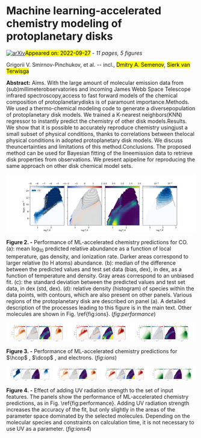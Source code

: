 <div class="macros" style="visibility:hidden;">
$\newcommand{\ensuremath}{}$
$\newcommand{\xspace}{}$
$\newcommand{\object}[1]{\texttt{#1}}$
$\newcommand{\farcs}{{.}''}$
$\newcommand{\farcm}{{.}'}$
$\newcommand{\arcsec}{''}$
$\newcommand{\arcmin}{'}$
$\newcommand{\ion}[2]{#1#2}$
$\newcommand{\textsc}[1]{\textrm{#1}}$
$\newcommand{\hl}[1]{\textrm{#1}}$
$\newcommand{\hcop}[0]{HCO^+}$
$\newcommand{\dcop}[0]{DCO^+}$
$\newcommand{\hncop}[0]{H^{13}CO^+}$
$\newcommand{\electr}[0]{e^-}$
$\newcommand{\co}[0]{CO}$
$\newcommand{\ico}[0]{^{13}CO}$
$\newcommand{\cio}[0]{C^{18}O}$</div>

<div class="macros" style="visibility:hidden;">
$\newcommand{\ensuremath}{}$
$\newcommand{\xspace}{}$
$\newcommand{\object}[1]{\texttt{#1}}$
$\newcommand{\farcs}{{.}''}$
$\newcommand{\farcm}{{.}'}$
$\newcommand{\arcsec}{''}$
$\newcommand{\arcmin}{'}$
$\newcommand{\ion}[2]{#1#2}$
$\newcommand{\textsc}[1]{\textrm{#1}}$
$\newcommand{\hl}[1]{\textrm{#1}}$
$\newcommand{\hcop}[0]{HCO^+}$
$\newcommand{\dcop}[0]{DCO^+}$
$\newcommand{\hncop}[0]{H^{13}CO^+}$
$\newcommand{\electr}[0]{e^-}$
$\newcommand{\co}[0]{CO}$
$\newcommand{\ico}[0]{^{13}CO}$
$\newcommand{\cio}[0]{C^{18}O}$</div>



<div id="title">

# Machine learning-accelerated chemistry modeling of protoplanetary disks

</div>
<div id="comments">

[![arXiv](https://img.shields.io/badge/arXiv-2209.13336-b31b1b.svg)](https://arxiv.org/abs/2209.13336)<mark>Appeared on: 2022-09-27</mark> - _11 pages, 5 figures_

</div>
<div id="authors">

Grigorii V. Smirnov-Pinchukov, et al. -- incl., <mark>Dmitry A. Semenov</mark>, <mark>Sierk van Terwisga</mark>

</div>
<div id="abstract">

**Abstract:** Aims. With the large amount of molecular emission data from (sub)millimeterobservatories and incoming James Webb Space Telescope infrared spectroscopy,access to fast forward models of the chemical composition of protoplanetarydisks is of paramount importance.Methods. We used a thermo-chemical modeling code to generate a diversepopulation of protoplanetary disk models. We trained a K-nearest neighbors(KNN) regressor to instantly predict the chemistry of other disk models.Results. We show that it is possible to accurately reproduce chemistry usingjust a small subset of physical conditions, thanks to correlations between thelocal physical conditions in adopted protoplanetary disk models. We discuss theuncertainties and limitations of this method.Conclusions. The proposed method can be used for Bayesian fitting of the lineemission data to retrieve disk properties from observations. We present apipeline for reproducing the same approach on other disk chemical model sets.

</div>

<div id="div_fig1">

<img src="tmp_2209.13336/./figs/formilium_3par/explanation.png" alt="Fig2" width="100%"/>

**Figure 2. -** Performance of ML-accelerated chemistry predictions for CO. (a): mean $\log_{10}$ predicted relative abundance as a function of local temperature, gas density, and ionization rate. Darker areas correspond to larger relative (to H atoms) abundance. (b): median of the difference between the predicted values and test set data (bias, dex), in dex, as a function of temperature and density. Gray areas correspond to an unbiased fit. (c): the standard deviation between the predicted values and test set data, in dex (std, dex). (d): relative density (histogram) of species within the data points, with contours, which are also present on other panels. Various regions of the protoplanetary disk are described on panel (a). A detailed description of the processes leading to this figure is in the main text. Other molecules are shown in Fig. \ref{fig:ions}. (*fig:performance*)

</div>
<div id="div_fig2">

<img src="tmp_2209.13336/./figs/formilium_3par/HCO+_2d.png" alt="Fig3.1" width="33%"/><img src="tmp_2209.13336/./figs/formilium_3par/DCO+_2d.png" alt="Fig3.2" width="33%"/><img src="tmp_2209.13336/./figs/formilium_3par/e-_2d.png" alt="Fig3.3" width="33%"/>

**Figure 3. -** Performance of ML-accelerated chemistry predictions for $\hcop$ , $\dcop$ , and electrons. (*fig:ions*)

</div>
<div id="div_fig3">

<img src="tmp_2209.13336/./figs/formilium_4par/CO_2d.png" alt="Fig4.1" width="25%"/><img src="tmp_2209.13336/./figs/formilium_4par/HCO+_2d.png" alt="Fig4.2" width="25%"/><img src="tmp_2209.13336/./figs/formilium_4par/DCO+_2d.png" alt="Fig4.3" width="25%"/><img src="tmp_2209.13336/./figs/formilium_4par/e-_2d.png" alt="Fig4.4" width="25%"/>

**Figure 4. -** Effect of adding UV radiation strength to the set of input features. The panels show the performance of ML-accelerated chemistry predictions, as in Fig. \ref{fig:performance}. Adding UV radiation strength increases the accuracy of the fit, but only slightly in the areas of the parameter space dominated by the selected molecules. Depending on the molecular species and constraints on calculation time, it is not necessary to use UV as a parameter. (*fig:ions4*)

</div>